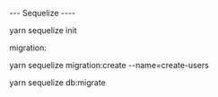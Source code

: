 --- Sequelize ----

yarn sequelize init


migration:

yarn sequelize migration:create --name=create-users


yarn sequelize db:migrate
